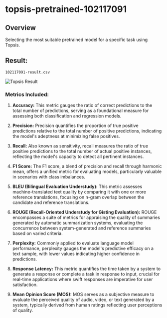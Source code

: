 # topsis-pretrained-102117091

## Overview

Selecting the most suitable pretrained model for a specific task using Topsis.

## Result:

`102117091-result.csv`

![Topsis Result](https://raw.githubusercontent.com/vteam27/topsis-pretrained-102117091/main/Topsis%20Result.png)

### Metrics Included:

1. **Accuracy:** This metric gauges the ratio of correct predictions to the total number of predictions, serving as a foundational measure for assessing both classification and regression models.

2. **Precision:** Precision quantifies the proportion of true positive predictions relative to the total number of positive predictions, indicating the model's adeptness at minimizing false positives.

3. **Recall:** Also known as sensitivity, recall measures the ratio of true positive predictions to the total number of actual positive instances, reflecting the model's capacity to detect all pertinent instances.

4. **F1 Score:** The F1 score, a blend of precision and recall through harmonic mean, offers a unified metric for evaluating models, particularly valuable in scenarios with class imbalances.

5. **BLEU (Bilingual Evaluation Understudy):** This metric assesses machine-translated text quality by comparing it with one or more reference translations, focusing on n-gram overlap between the candidate and reference translations.

6. **ROUGE (Recall-Oriented Understudy for Gisting Evaluation):** ROUGE encompasses a suite of metrics for appraising the quality of summaries generated by automatic summarization systems, evaluating the concurrence between system-generated and reference summaries based on varied criteria.

7. **Perplexity:** Commonly applied to evaluate language model performance, perplexity gauges the model's predictive efficacy on a text sample, with lower values indicating higher confidence in predictions.

8. **Response Latency:** This metric quantifies the time taken by a system to generate a response or complete a task in response to input, crucial for real-time applications where swift responses are imperative for user satisfaction.

9. **Mean Opinion Score (MOS):** MOS serves as a subjective measure to evaluate the perceived quality of audio, video, or text generated by a system, typically derived from human ratings reflecting user perceptions of quality.
